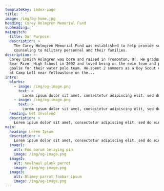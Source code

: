 ```yaml
---
templateKey: index-page
title: ' '
image: /img/bg-home.jpg
heading: Corey Holmgren Memorial Fund
subheading: ' '
mainpitch:
  title: Our Purpose
  description: >
    The Corey Holmgren Memorial Fund was established to help provide support and
    counseling to military personnel and their families.
description: >-
  Corey Comish Holmgren was born and raised in Tremonton, UT. He graduated from
  Bear River High School in 2002 and loved being on the swim team and playing
  goalie for their water polo team. He spent 2 summers as a Boy Scout counselor
  at Camp Loll near Yellowstone on the...
intro:
  blurbs:
    - image: /img/og-image.png
      text: >
        Lorem ipsum dolor sit amet, consectetur adipiscing elit, sed do eiusmod tempor incididunt ut labore et dolore magna aliqua. Ut enim ad minim veniam, quis nostrud exercitation ullamco laboris nisi ut aliquip ex ea commodo consequat. Duis aute irure dolor in reprehenderit in voluptate velit esse cillum dolore eu fugiat nulla pariatur. Excepteur sint occaecat cupidatat non proident, sunt in culpa qui officia deserunt mollit anim id est laborum.
    - image: /img/og-image.png
      text: >
        Lorem ipsum dolor sit amet, consectetur adipiscing elit, sed do eiusmod tempor incididunt ut labore et dolore magna aliqua. Ut enim ad minim veniam, quis nostrud exercitation ullamco laboris nisi ut aliquip ex ea commodo consequat. Duis aute irure dolor in reprehenderit in voluptate velit esse cillum dolore eu fugiat nulla pariatur. Excepteur sint occaecat cupidatat non proident, sunt in culpa qui officia deserunt mollit anim id est laborum.
  heading: Get Involved
  description: >
    Lorem ipsum dolor sit amet, consectetur adipiscing elit, sed do eiusmod tempor incididunt ut labore et dolore magna aliqua. Ut enim ad minim veniam, quis nostrud exercitation ullamco laboris nisi ut aliquip ex ea commodo consequat. Duis aute irure dolor in reprehenderit in voluptate velit esse cillum dolore eu fugiat nulla pariatur. Excepteur sint occaecat cupidatat non proident, sunt in culpa qui officia deserunt mollit anim id est laborum.
main:
  heading: Lorem Ipsum
  description: >
    Lorem ipsum dolor sit amet, consectetur adipiscing elit, sed do eiusmod tempor incididunt ut labore et dolore magna aliqua. Ut enim ad minim veniam, quis nostrud exercitation ullamco laboris nisi ut aliquip ex ea commodo consequat. Duis aute irure dolor in reprehenderit in voluptate velit esse cillum dolore eu fugiat nulla pariatur. Excepteur sint occaecat cupidatat non proident, sunt in culpa qui officia deserunt mollit anim id est laborum.
  image1:
    alt: Foo barum belaying pin
    image: /img/og-image.png
  image2:
    alt: Keelhaul plank parrot
    image: /img/og-image.png
  image3:
    alt: Blimey parrot foobar ipsum
    image: /img/og-image.png
---
```


